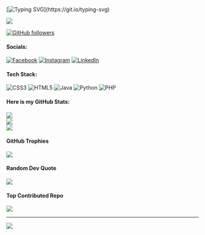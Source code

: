 [![Typing SVG](https://readme-typing-svg.herokuapp.com?font=Deanicked=7AF79A&size=30&lines=Hey!+It's+Maruf!;I'm+a+learning+developer...;CRAZY+fan+of+Web+Application+Development;And+I'm+a+workaholic+person;looking+to+contribute;)](https://git.io/typing-svg)

<img src="https://profile-counter.glitch.me/fazlul-karim-maruf/count.svg">

[![GitHub followers](https://img.shields.io/github/followers/najmul-haque-talukder.svg?style=social&label=Followers)]( https://github.com/Fazlul-Karim-Maruf?tab=followers)



#### Socials:
[![Facebook](https://img.shields.io/badge/Facebook-%231877F2.svg?logo=Facebook&logoColor=white)]( https://www.facebook.com/fk.maruf.94) [![Instagram](https://img.shields.io/badge/Instagram-%23E4405F.svg?logo=Instagram&logoColor=white)](https://www.instagram.com/fk.maruf.94/) [![LinkedIn](https://img.shields.io/badge/LinkedIn-%230077B5.svg?logo=linkedin&logoColor=white)](https://www.linkedin.com/in/fazlul-karim-maruf-4b0480312/) 

#### Tech Stack:
![CSS3](https://img.shields.io/badge/css3-%231572B6.svg?style=for-the-badge&logo=css3&logoColor=white) ![HTML5](https://img.shields.io/badge/html5-%23E34F26.svg?style=for-the-badge&logo=html5&logoColor=white) ![Java](https://img.shields.io/badge/java-%23ED8B00.svg?style=for-the-badge&logo=openjdk&logoColor=white) ![Python](https://img.shields.io/badge/python-3670A0?style=for-the-badge&logo=python&logoColor=ffdd54) ![PHP]( https://www.php.net/images/logos/new-php-logo.svg?style=for-the-badge&logo=openjdk&logoColor=white) 
#### Here is my GitHub Stats:
![](https://github-readme-stats.vercel.app/api?username=fazlul-karim-maruf&theme=dark&hide_border=false&include_all_commits=true&count_private=true)<br/>
![](https://github-readme-streak-stats.herokuapp.com/?user=fazlul-karim-maruf&theme=dark&hide_border=false)<br/>
![](https://github-readme-stats.vercel.app/api/top-langs/?username=fazlul-karim-maruf&theme=dark&hide_border=false&include_all_commits=true&count_private=true&layout=compact)

#### GitHub Trophies
![](https://github-profile-trophy.vercel.app/?username=fazlul-karim-maruf&theme=radical&no-frame=false&no-bg=false&margin-w=4)

#### Random Dev Quote
![](https://quotes-github-readme.vercel.app/api?type=horizontal&theme=radical)

#### Top Contributed Repo
![](https://github-contributor-stats.vercel.app/api?username=fazlul-karim-maruf&limit=5&theme=swift&combine_all_yearly_contributions=true)

---
[![](https://visitcount.itsvg.in/api?id=fazlul-karim-maruf&icon=0&color=2)](https://visitcount.itsvg.in)
